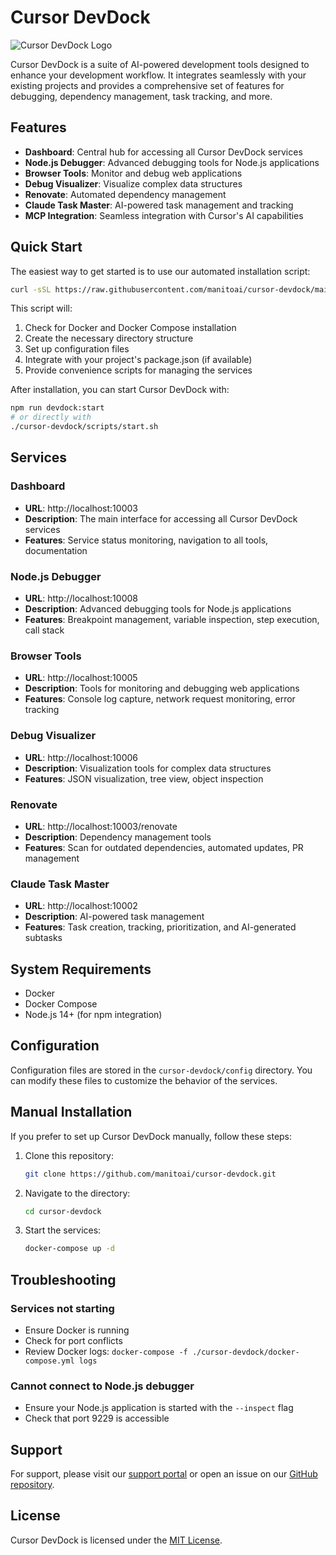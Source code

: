 # Cursor DevDock

![Cursor DevDock Logo](https://cursor.sh/logo.png)

Cursor DevDock is a suite of AI-powered development tools designed to enhance your development workflow. It integrates seamlessly with your existing projects and provides a comprehensive set of features for debugging, dependency management, task tracking, and more.

## Features

- **Dashboard**: Central hub for accessing all Cursor DevDock services
- **Node.js Debugger**: Advanced debugging tools for Node.js applications
- **Browser Tools**: Monitor and debug web applications
- **Debug Visualizer**: Visualize complex data structures
- **Renovate**: Automated dependency management
- **Claude Task Master**: AI-powered task management and tracking
- **MCP Integration**: Seamless integration with Cursor's AI capabilities

## Quick Start

The easiest way to get started is to use our automated installation script:

```bash
curl -sSL https://raw.githubusercontent.com/manitoai/cursor-devdock/main/cursor-devdock-install.sh | bash
```

This script will:
1. Check for Docker and Docker Compose installation
2. Create the necessary directory structure
3. Set up configuration files
4. Integrate with your project's package.json (if available)
5. Provide convenience scripts for managing the services

After installation, you can start Cursor DevDock with:

```bash
npm run devdock:start
# or directly with
./cursor-devdock/scripts/start.sh
```

## Services

### Dashboard
- **URL**: http://localhost:10003
- **Description**: The main interface for accessing all Cursor DevDock services
- **Features**: Service status monitoring, navigation to all tools, documentation

### Node.js Debugger
- **URL**: http://localhost:10008
- **Description**: Advanced debugging tools for Node.js applications
- **Features**: Breakpoint management, variable inspection, step execution, call stack

### Browser Tools
- **URL**: http://localhost:10005
- **Description**: Tools for monitoring and debugging web applications
- **Features**: Console log capture, network request monitoring, error tracking

### Debug Visualizer
- **URL**: http://localhost:10006
- **Description**: Visualization tools for complex data structures
- **Features**: JSON visualization, tree view, object inspection

### Renovate
- **URL**: http://localhost:10003/renovate
- **Description**: Dependency management tools
- **Features**: Scan for outdated dependencies, automated updates, PR management

### Claude Task Master
- **URL**: http://localhost:10002
- **Description**: AI-powered task management
- **Features**: Task creation, tracking, prioritization, and AI-generated subtasks

## System Requirements

- Docker
- Docker Compose
- Node.js 14+ (for npm integration)

## Configuration

Configuration files are stored in the `cursor-devdock/config` directory. You can modify these files to customize the behavior of the services.

## Manual Installation

If you prefer to set up Cursor DevDock manually, follow these steps:

1. Clone this repository:
   ```bash
   git clone https://github.com/manitoai/cursor-devdock.git
   ```

2. Navigate to the directory:
   ```bash
   cd cursor-devdock
   ```

3. Start the services:
   ```bash
   docker-compose up -d
   ```

## Troubleshooting

### Services not starting
- Ensure Docker is running
- Check for port conflicts
- Review Docker logs: `docker-compose -f ./cursor-devdock/docker-compose.yml logs`

### Cannot connect to Node.js debugger
- Ensure your Node.js application is started with the `--inspect` flag
- Check that port 9229 is accessible

## Support

For support, please visit our [support portal](https://support.cursor.sh) or open an issue on our [GitHub repository](https://github.com/manitoai/cursor-devdock/issues).

## License

Cursor DevDock is licensed under the [MIT License](LICENSE). 